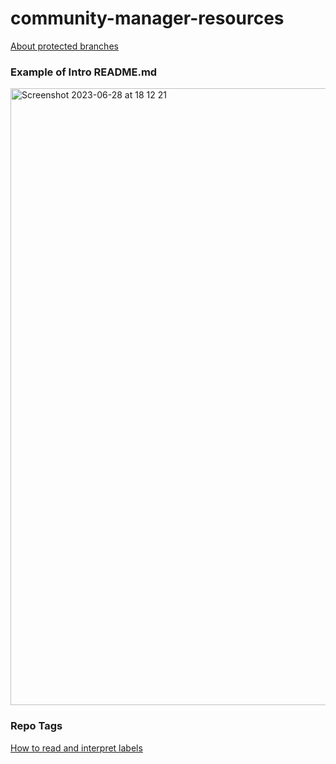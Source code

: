 # community-manager-resources

[About protected branches](https://docs.github.com/en/repositories/configuring-branches-and-merges-in-your-repository/managing-protected-branches/about-protected-branches)

### Example of Intro README.md
<img width="987" alt="Screenshot 2023-06-28 at 18 12 21" src="https://github.com/nashthecoder/community-manager-resources/assets/15178823/b446a929-d631-41e0-9330-0eb7a805815b">

### Repo Tags
[How to read and interpret labels](https://github.com/hackforla/website/wiki/How-to-read-and-interpret-labels)
